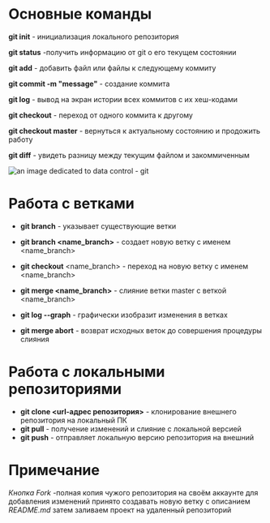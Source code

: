 # Основные команды

 **git init** - инициализация локального репозитория

 **git status** -получить информацию от git о его текущем состоянии

 **git add** - добавить файл или файлы к следующему коммиту

 **git commit -m "message"** - создание коммита

 **git log** - вывод на экран истории всех коммитов с их хеш-кодами

 **git checkout** - переход от одного коммита к другому

**git checkout master** - вернуться к актуальному состоянию и продожить работу

**git diff** - увидеть разницу между текущим файлом и закоммиченным

![an image dedicated to data control - git](./GitPicture.jpg)

 # Работа с ветками

 * **git branch** - указывает существующие ветки

 * **git branch <name_branch>** - создает новую ветку с именем <name_branch>

 * **git checkout** <name_branch> - переход на новую ветку с именем <name_branch> 
 * **git merge <name_branch>** - слияние ветки master с веткой <name_branch>

* **git log --graph** - графически изобразит изменения в ветках
* **git merge abort** - возврат исходных веток до совершения процедуры слияния

# Работа с локальными репозиториями

* **git clone <url-адрес репозитория>** - клонирование внешнего репозитория на локальный ПК
* **git pull** - получение изменений и слияние с локальной версией
* **git push** - отправляет локальную версию репозитория на внешний 

# Примечание 
_Кнопка Fork_ -полная копия чужого репозитория на своём аккаунте
для добавления изменений принято создавать новую ветку с описанием _README.md_ 
затем заливаем проект на удаленный репозиторий